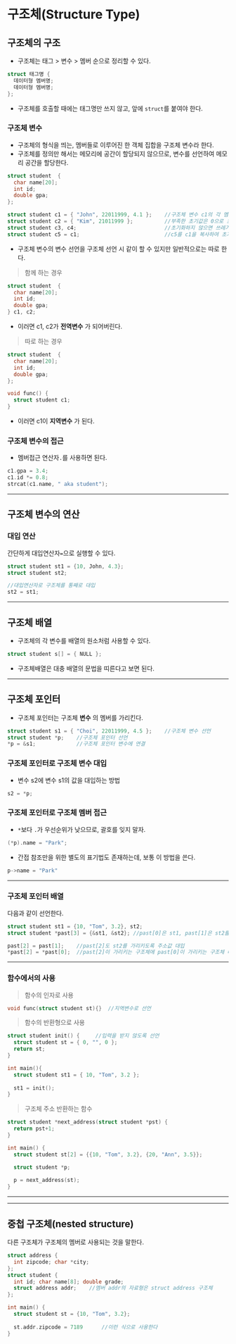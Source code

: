 # 구조체(Structure Type)
## 구조체의 구조
- 구조체는 태그 > 변수 > 멤버 순으로 정리할 수 있다.
```c
struct 태그명 {
  데이터형 멤버명;
  데이터형 멤버명;
};
```
- 구조체를 호출할 때에는 태그명만 쓰지 않고, 앞에 `struct`를 붙여야 한다.

### 구조체 변수
- 구조체의 형식을 띄는, 멤버들로 이루어진 한 객체 집합을 구조체 변수라 한다.
- 구조체를 정의만 해서는 메모리에 공간이 할당되지 않으므로, 변수를 선언하여 메모리 공간을 할당한다.
```c
struct student  {
  char name[20];
  int id;
  double gpa;
};

struct student c1 = { "John", 22011999, 4.1 };    //구조체 변수 c1의 각 멤버 초기값 선언
struct student c2 = { "Kim", 21011999 };          //부족한 초기값은 0으로 초기화된다
struct student c3, c4;                            //초기화하지 않으면 쓰레기값이 된다
struct student c5 = c1;                           //c5를 c1을 복사하여 초기화한다
```
- 구조체 변수의 변수 선언을 구조체 선언 시 같이 할 수 있지만 일반적으로는 따로 한다.
> 함께 하는 경우
```c
struct student  {
  char name[20];
  int id;
  double gpa;
} c1, c2;
```
- 이러면 c1, c2가 __전역변수__ 가 되어버린다.

> 따로 하는 경우
```c
struct student  {
  char name[20];
  int id;
  double gpa;
};

void func() {
  struct student c1;
}
```
- 이러면 c1이 __지역변수__ 가 된다.

### 구조체 변수의 접근
- 멤버접근 연산자`.`를 사용하면 된다.

```c
c1.gpa = 3.4;
c1.id *= 0.8;
strcat(c1.name, " aka student");
```

---
## 구조체 변수의 연산
### 대입 연산
간단하게 대입연산자`=`으로 실행할 수 있다.
```c
struct student st1 = {10, John, 4.3};
struct student st2;

//대입연산자로 구조체를 통째로 대입
st2 = st1;
```

-----
## 구조체 배열
- 구조체의 각 변수를 배열의 원소처럼 사용할 수 있다.
```c
struct student s[] = { NULL };
```
- 구조체배열은 대충 배열의 문법을 띠른다고 보면 된다.

-----
## 구조체 포인터
- 구조체 포인터는 구조체 __변수__ 의 멤버를 가리킨다.
```c
struct student s1 = { "Choi", 22011999, 4.5 };    //구조체 변수 선언
struct student *p;    //구조체 포인터 선언
*p = &s1;             //구조체 포인터 변수에 연결
```

### 구조체 포인터로 구조체 변수 대입
- 변수 s2에 변수 s1의 값을 대입하는 방법
```c
s2 = *p;
```
### 구조체 포인터로 구조체 멤버 접근
- `*`보다 `.`가 우선순위가 낮으므로, 괄호를 잊지 말자.
```c
(*p).name = "Park";
```
- 간접 참조만을 위한 별도의 표기법도 존재하는데, 보통 이 방법을 쓴다.
```c
p->name = "Park"
```
---
### 구조체 포인터 배열
다음과 같이 선언한다.
```c
struct student st1 = {10, "Tom", 3.2}, st2;
struct student *past[3] = {&st1, &st2}; //past[0]은 st1, past[1]은 st2를 가리킴

past[2] = past[1];    //past[2]도 st2를 가리키도록 주소값 대입
*past[2] = *past[0];  //past[2]이 가리키는 구조체에 past[0]이 가리키는 구조체 대입
```
---
### 함수에서의 사용
> 함수의 인자로 사용
```c
void func(struct student st){}  //지역변수로 선언
```
> 함수의 반환형으로 사용
```c
struct student init() {     //입력을 받지 않도록 선언
  struct student st = { 0, "", 0 };
  return st;
}

int main(){
  struct student st1 = { 10, "Tom", 3.2 };
  
  st1 = init();
}
```
> 구조체 주소 반환하는 함수
```c
struct student *next_address(struct student *pst) {
  return pst+1;
}

int main() {
  struct student st[2] = {{10, "Tom", 3.2}, {20, "Ann", 3.5}};

  struct student *p;
  
  p = next_address(st);
}
```
---
---
## 중첩 구조체(nested structure)
다른 구조체가 구조체의 멤버로 사용되는 것을 말한다.
```c
struct address {
  int zipcode; char *city;
};
struct student {
  int id; char name[8]; double grade;
  struct address addr;    //멤버 addr의 자료형은 struct address 구조체
};

int main() {
  struct student st = {10, "Tom", 3.2};
  
  st.addr.zipcode = 7189      //이런 식으로 사용한다
}
```



